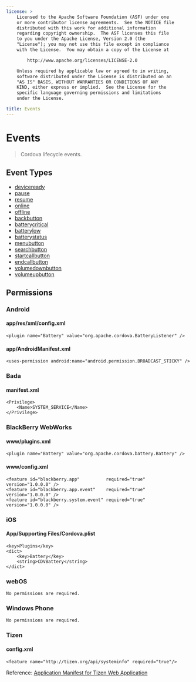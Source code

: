 ```yaml
---
license: >
    Licensed to the Apache Software Foundation (ASF) under one
    or more contributor license agreements.  See the NOTICE file
    distributed with this work for additional information
    regarding copyright ownership.  The ASF licenses this file
    to you under the Apache License, Version 2.0 (the
    "License"); you may not use this file except in compliance
    with the License.  You may obtain a copy of the License at

        http://www.apache.org/licenses/LICENSE-2.0

    Unless required by applicable law or agreed to in writing,
    software distributed under the License is distributed on an
    "AS IS" BASIS, WITHOUT WARRANTIES OR CONDITIONS OF ANY
    KIND, either express or implied.  See the License for the
    specific language governing permissions and limitations
    under the License.

title: Events
---
```


Events
======

> Cordova lifecycle events.

Event Types
-----------

- [deviceready](events.deviceready.html)
- [pause](events.pause.html)
- [resume](events.resume.html)
- [online](events.online.html)
- [offline](events.offline.html)
- [backbutton](events.backbutton.html)
- [batterycritical](events.batterycritical.html)
- [batterylow](events.batterylow.html)
- [batterystatus](events.batterystatus.html)
- [menubutton](events.menubutton.html)
- [searchbutton](events.searchbutton.html)
- [startcallbutton](events.startcallbutton.html)
- [endcallbutton](events.endcallbutton.html)
- [volumedownbutton](events.volumedownbutton.html)
- [volumeupbutton](events.volumeupbutton.html)

Permissions
-----------

### Android

#### app/res/xml/config.xml

    <plugin name="Battery" value="org.apache.cordova.BatteryListener" />

#### app/AndroidManifest.xml

    <uses-permission android:name="android.permission.BROADCAST_STICKY" />

### Bada

#### manifest.xml

    <Privilege>
        <Name>SYSTEM_SERVICE</Name>
    </Privilege>

### BlackBerry WebWorks

#### www/plugins.xml

    <plugin name="Battery" value="org.apache.cordova.battery.Battery" />

#### www/config.xml

    <feature id="blackberry.app"          required="true" version="1.0.0.0" />
    <feature id="blackberry.app.event"    required="true" version="1.0.0.0" />
    <feature id="blackberry.system.event" required="true" version="1.0.0.0" />

### iOS

#### App/Supporting Files/Cordova.plist

    <key>Plugins</key>
    <dict>
        <key>Battery</key>
        <string>CDVBattery</string>
    </dict>

### webOS

    No permissions are required.

### Windows Phone

    No permissions are required.

### Tizen

#### config.xml

    <feature name="http://tizen.org/api/systeminfo" required="true"/>

Reference: [Application Manifest for Tizen Web Application](https://developer.tizen.org/help/topic/org.tizen.help.gs/Creating%20a%20Project.html?path=0_1_1_3#8814682_CreatingaProject-EditingconfigxmlFeatures)
